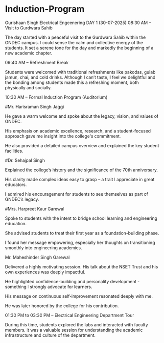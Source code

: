 # Induction-Program
Gurishaan Singh Electrical Engeenering
DAY 1 (30-07-2025) 
08:30 AM – Visit to Gurdwara Sahib

The day started with a peaceful visit to the Gurdwara Sahib within the GNDEC campus. I could sense the calm and collective energy of the students. It set a serene tone for the day and markedly the beginning of a new academic chapter. 

09:40 AM – Refreshment Break

Students were welcomed with traditional refreshments like pakodas, gulab jamun, chai, and cold drinks. Although I can’t taste, I feel we delightful and the bonding among students made this a refreshing moment, both physically and socially.

10:30 AM – Formal Induction Program (Auditorium)

#Mr. Harisraman Singh Jaggi

He gave a warm welcome and spoke about the legacy, vision, and values of GNDEC.

His emphasis on academic excellence, research, and a student-focused approach gave me insight into the college's commitment.

He also provided a detailed campus overview and explained the key student facilities.


#Dr. Sehajpal Singh

Explained the college’s history and the significance of the 70th anniversary.

His clarity made complex ideas easy to grasp – a trait I appreciate in great educators.

I admired his encouragement for students to see themselves as part of GNDEC’s legacy.

#Mrs. Harpreet Kaur Garewal

Spoke to students with the intent to bridge school learning and engineering education.

She advised students to treat their first year as a foundation-building phase.

I found her message empowering, especially her thoughts on transitioning smoothly into engineering academics.


 Mr. Maheshinder Singh Garewal

Delivered a highly motivating session. His talk about the NSET Trust and his own experiences was deeply impactful.

He highlighted confidence-building and personality development - something I strongly advocate for learners.

His message on continuous self-improvement resonated deeply with me.

He was later honored by the college for his contribution.

01:30 PM to 03:30 PM – Electrical Engineering Department Tour

During this time, students explored the labs and interacted with faculty members. It was a valuable session for understanding the academic infrastructure and culture of the department.

